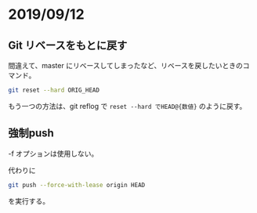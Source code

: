 # 2019/09/12

## Git リベースをもとに戻す

間違えて、master にリベースしてしまったなど、リベースを戻したいときのコマンド。

```sh
git reset --hard ORIG_HEAD
```

もう一つの方法は、git reflog で `reset --hard でHEAD@{数値}` のように戻す。

## 強制push

-f オプションは使用しない。

代わりに

```sh
git push --force-with-lease origin HEAD
```

を実行する。

